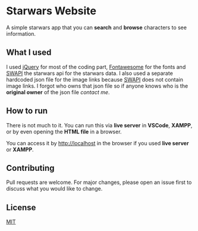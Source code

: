 # Starwars Website

A simple starwars app that you can **search** and **browse** characters to see information.

## What I used

I used [jQuery](https://jquery.com/) for most of the coding part, [Fontawesome](https://fontawesome.com/) for the fonts and [SWAPI](https://swapi.co/) the starwars api for the starwars data. I also used a separate hardcoded json file for the image links because [SWAPI](https://swapi.co/) does not contain image links. I forgot who owns that json file so if anyone knows who is the **original owner** of the json file *contact me*.

## How to run

There is not much to it. You can run this via __live server__ in **VSCode**, **XAMPP**, or by even opening the **HTML file** in a browser.

You can access it  by
[http://localhost](http://localhost) in the browser if you used **live server** or **XAMPP**.


## Contributing
Pull requests are welcome. For major changes, please open an issue first to discuss what you would like to change.


## License
[MIT](https://choosealicense.com/licenses/mit/)
